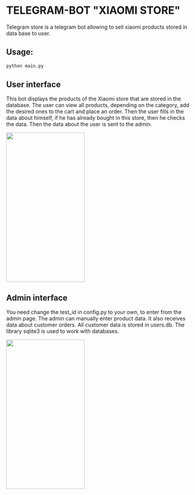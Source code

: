 # TELEGRAM-BOT "XIAOMI STORE"

Telegram store is a telegram bot allowing to sell xiaomi products stored in data base to user.

## Usage:
```python
python main.py
```

## User interface
This bot displays the products of the Xiaomi store that are stored in the database.
The user can view all products, depending on the category, add the desired ones
to the cart and place an order. Then the user fills in the data about himself,
if he has already bought in this store, then he checks the data.
Then the data about the user is sent to the admin.

<img src="https://github.com/SnezhanaM/Telegram-store/blob/main/pictures/user_interface.gif" width="210" height="400"/>


## Admin interface
You need change the test_id in config.py to your own, to enter from the admin page.
The admin can manually enter product data.
It also receives data about customer orders.
All customer data is stored in users.db.
The library sqlite3 is used to work with databases.

<img src="https://github.com/SnezhanaM/Telegram-store/blob/main/pictures/admin_interface.gif" width="210" height="400"/>

